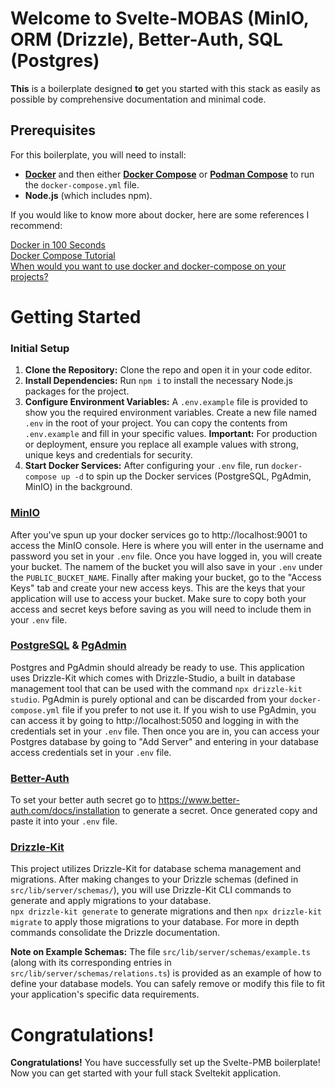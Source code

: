 # Welcome to Svelte-MOBAS (MinIO, ORM (Drizzle), Better-Auth, SQL (Postgres)
**This** is a boilerplate designed **to** get you started with this stack as easily as possible by comprehensive documentation and minimal code.

## Prerequisites
For this boilerplate, you will need to install:
* [**Docker**](https://www.docker.com/get-started/) and then either [**Docker Compose**](https://docs.docker.com/compose/install/) or [**Podman Compose**](https://github.com/containers/podman-compose) to run the `docker-compose.yml` file.
* **Node.js** (which includes npm).

If you would like to know more about docker, here are some references I recommend:

[Docker in 100 Seconds](https://www.youtube.com/watch?v=Gjnup-PuquQ)<br/>
[Docker Compose Tutorial](https://www.youtube.com/watch?v=HG6yIjZapSA)<br/>
[When would you want to use docker and docker-compose on your projects?](https://www.youtube.com/watch?v=m3To85qMOuA)

# Getting Started

### Initial Setup
1.  **Clone the Repository:** Clone the repo and open it in your code editor.
2.  **Install Dependencies:** Run `npm i` to install the necessary Node.js packages for the project.
3.  **Configure Environment Variables:** A `.env.example` file is provided to show you the required environment variables. Create a new file named `.env` in the root of your project. You can copy the contents from `.env.example` and fill in your specific values. **Important:** For production or deployment, ensure you replace all example values with strong, unique keys and credentials for security.
4.  **Start Docker Services:** After configuring your `.env` file, run `docker-compose up -d` to spin up the Docker services (PostgreSQL, PgAdmin, MinIO) in the background.

### [MinIO](https://min.io/docs/minio/linux/developers/minio-drivers.html?ref=docs)

After you've spun up your docker services go to http://localhost:9001 to access the MinIO console. Here is where you will enter in the username and password you set in your `.env` file. Once you have logged in, you will create your bucket. The namem of the bucket you will also save in your `.env` under the `PUBLIC_BUCKET_NAME`. Finally after making your bucket, go to the "Access Keys" tab and create your new access keys. This are the keys that your application will use to access your bucket. Make sure to copy both your access and secret keys before saving as you will need to include them in your `.env` file.

### [PostgreSQL](https://www.postgresql.org/docs/) & [PgAdmin](https://www.pgadmin.org/docs/)
Postgres and PgAdmin should already be ready to use. This application uses Drizzle-Kit which comes with Drizzle-Studio, a built in database management tool that can be used with the command `npx drizzle-kit studio`. PgAdmin is purely optional and can be discarded from your `docker-compose.yml` file if you prefer to not use it. If you wish to use PgAdmin, you can access it by going to http://localhost:5050 and logging in with the credentials set in your `.env` file. Then once you are in, you can access your Postgres database by going to "Add Server" and entering in your database access credentials set in your `.env` file. 

### [Better-Auth](https://www.better-auth.com/docs/introduction)
To set your better auth secret go to https://www.better-auth.com/docs/installation to generate a secret. Once generated copy and paste it into your `.env` file.

### [Drizzle-Kit](https://orm.drizzle.team/docs/overview)
This project utilizes Drizzle-Kit for database schema management and migrations. After making changes to your Drizzle schemas (defined in `src/lib/server/schemas/`), you will use Drizzle-Kit CLI commands to generate and apply migrations to your database.<br />
`npx drizzle-kit generate` to generate migrations and then `npx drizzle-kit migrate` to apply those migrations to your database. For more in depth commands consolidate the Drizzle documentation.

**Note on Example Schemas:**
The file `src/lib/server/schemas/example.ts` (along with its corresponding entries in `src/lib/server/schemas/relations.ts`) is provided as an example of how to define your database models. You can safely remove or modify this file to fit your application's specific data requirements.


# Congratulations!
**Congratulations!** You have successfully set up the Svelte-PMB boilerplate! Now you can get started with your full stack Sveltekit application.
